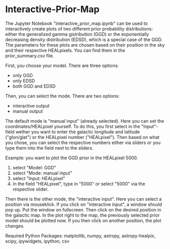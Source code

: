 # Interactive-Prior-Map

The Jupyter Notebook "interactive_prior_map.ipynb" can be used to interactively create plots of two different prior probability distributions: either the generalized gamma gistribution (GGD) or the exponentially decreasing density distribution (EDSD), which is a special case of the GGD. The parameters for these plots are chosen based on their position in the sky and their respective HEALpixels. You can find them in the prior_summary.csv file.

First, you choose your model. There are three options: 

- only GGD
- only EDSD
- both GGD and EDSD

Then, you can select the mode. There are two options: 

- interactive output 
- manual output

The default mode is "manual input" (already selected). Here you can set the coordinates/HEALpixel yourself. To do this, you first select in the "Input"-field wether you want to enter the galactic longitude and latitude ("glon/glat") or the HEALpixel number ("HEALpixel"). Then based on what you chose, you can select the respective numbers either via sliders or you type them into the field next to the sliders. 

Example: you want to plot the GGD prior in the HEALpixel 5000. 

1. select "Model: GGD"   
2. select "Mode: manual input"
3. select "Input: HEALpixel"
4. in the field "HEALpixel", type in "5000" or select "5000" via the respective slider. 

Then there is the other mode, the "interactive input". Here you can select a position via mouseklick. If you click on "interactive input", a window should pop up. Put the window on fullscreen. Then click on the desired position in the galactic map. In the plot right to the map, the previously selected prior model should be plotted now. If you then click on another position, the plot changes.   

Required Python Packages: matplotlib, numpy, astropy, astropy-healpix, scipy, ipywidgets, ipython, csv



